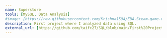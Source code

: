```yaml
---
name: Superstore 
tools: [MySQL, Data Analysis]
#image: [https://raw.githubusercontent.com/Krishna1594/EDA-Steam-game-data/main/1700101644326.jpg]
description: First project where I analyzed data using SQL.
external_url: [https://github.com/taifc27/SQL/blob/main/First%20Project]
---
```

